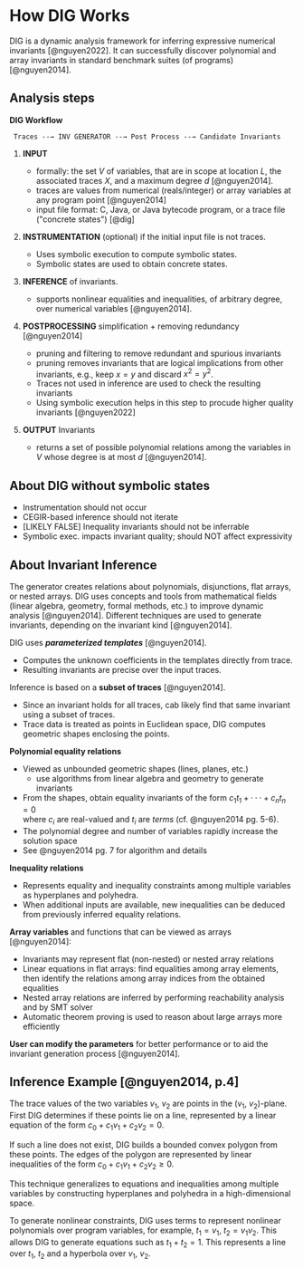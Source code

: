 # How DIG Works

DIG is a dynamic analysis framework for inferring expressive numerical invariants [@nguyen2022].
It can successfully discover polynomial and array invariants in standard benchmark suites (of programs) [@nguyen2014].

## Analysis steps

**DIG Workflow**

     Traces --→ INV GENERATOR --→ Post Process --→ Candidate Invariants

1. **INPUT**
   - formally: the set $V$ of variables, that are in scope at location $L$, the associated traces $X$, and a maximum degree $d$ [@nguyen2014].
   - traces are values from numerical (reals/integer) or array variables at any program point [@nguyen2014]
   - input file format: C, Java, or Java bytecode program, or a trace file ("concrete states") [@dig]

2. **INSTRUMENTATION** (optional) if the initial input file is not traces.                    
   - Uses symbolic execution to compute symbolic states.
   - Symbolic states are used to obtain concrete states.

3. **INFERENCE** of invariants.
   - supports nonlinear equalities and inequalities, of arbitrary degree, over numerical variables [@nguyen2014].

4. **POSTPROCESSING** simplification + removing redundancy [@nguyen2014]
   - pruning and filtering to remove redundant and spurious invariants
   - pruning removes invariants that are logical implications from other invariants, e.g., keep $x=y$ and discard $x^2=y^2$.
   - Traces not used in inference are used to check the resulting invariants
   - Using symbolic execution helps in this step to procude higher quality invariants [@nguyen2022]

5. **OUTPUT** Invariants
   - returns a set of possible polynomial relations among the variables in $V$ whose degree is at most $d$ [@nguyen2014].

## About DIG without symbolic states

- Instrumentation should not occur
- CEGIR-based inference should not iterate
- [LIKELY FALSE] Inequality invariants should not be inferrable
- Symbolic exec. impacts invariant quality; should NOT affect expressivity

## About Invariant Inference

The generator creates relations about polynomials, disjunctions, flat arrays, or nested arrays.
DIG uses concepts and tools from mathematical fields (linear algebra, geometry, formal methods, etc.) to improve dynamic analysis [@nguyen2014].
Different techniques are used to generate invariants, depending on the invariant kind [@nguyen2014].

DIG uses **_parameterized templates_** [@nguyen2014].
- Computes the unknown coefficients in the templates directly from trace.
- Resulting invariants are precise over the input traces.

Inference is based on a **subset of traces** [@nguyen2014].
- Since an invariant holds for all traces, cab likely find that same invariant using a subset of traces.
- Trace data is treated as points in Euclidean space, DIG computes  geometric shapes enclosing the points.

**Polynomial equality relations**
- Viewed as unbounded geometric shapes (lines, planes, etc.)
  + use algorithms from linear algebra and geometry to generate invariants
- From the shapes, obtain equality invariants of the form $c_1t_1 + ··· + c_nt_n = 0$     
  where $c_i$ are real-valued and $t_i$ are _terms_ (cf. @nguyen2014 pg. 5-6).
- The polynomial degree and number of variables rapidly increase the solution space
- See @nguyen2014 pg. 7 for algorithm and details

**Inequality relations**
- Represents equality and inequality constraints among multiple variables as
  hyperplanes and polyhedra.
- When additional inputs are available, new inequalities can be deduced from
  previously inferred equality relations.

**Array variables** and functions that can be viewed as arrays [@nguyen2014]:
- Invariants may represent flat (non-nested) or nested array relations 
- Linear equations in flat arrays: find equalities among array elements, then
  identify the relations among array indices from the obtained equalities
- Nested array relations are inferred by performing reachability analysis and by
  SMT solver
- Automatic theorem proving is used to reason about large arrays more
  efficiently

**User can modify the parameters** for better performance or to aid the invariant generation process [@nguyen2014].

## Inference Example [@nguyen2014, p.4]

The trace values of the two variables $v_1$, $v_2$ are points in the ($v_1$, $v_2$)-plane. 
First DIG determines if these points lie on a line, represented by a linear equation of the form $c_0 + c_1v_1 + c_2v_2 = 0$.

If such a line does not exist, DIG builds a bounded convex polygon from these points. 
The edges of the polygon are represented by linear inequalities of the form $c_0 + c_1v_1 + c_2v_2 \geq 0$.

This technique generalizes to equations and inequalities among multiple variables by constructing hyperplanes and polyhedra in a high-dimensional space.

To generate nonlinear constraints, DIG uses terms to represent nonlinear polynomials over program variables, for example, $t_1 = v_1$, $t_2 = v_1v_2$. 
This allows DIG to generate equations such as $t_1 + t_2 = 1$. 
This represents a line over $t_1$, $t_2$ and a hyperbola over $v_1$, $v_2$.

  

